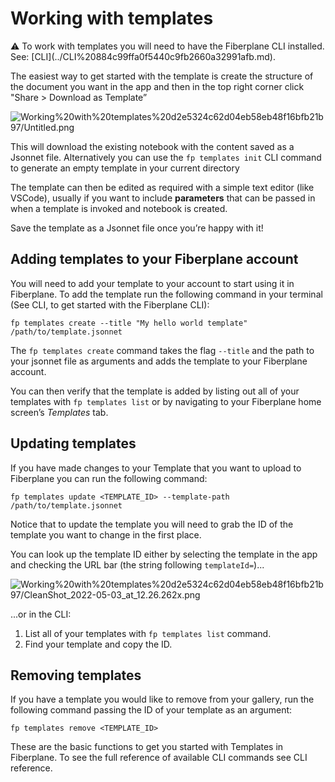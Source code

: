 # Working with templates

<aside>
⚠️ To work with templates you will need to have the Fiberplane CLI installed. See: [CLI](../CLI%20884c99ffa0f5440c9fb2660a32991afb.md).

</aside>

The easiest way to get started with the template is create the structure of the document you want in the app and then in the top right corner click "Share > Download as Template”

![Working%20with%20templates%20d2e5324c62d04eb58eb48f16bfb21b97/Untitled.png](Working%20with%20templates%20d2e5324c62d04eb58eb48f16bfb21b97/Untitled.png)

This will download the existing notebook with the content saved as a Jsonnet file. Alternatively you can use the `fp templates init` CLI command to generate an empty template in your current directory

The template can then be edited as required with a simple text editor (like VSCode), usually if you want to include **parameters** that can be passed in when a template is invoked and notebook is created.

Save the template as a Jsonnet file once you’re happy with it!

## Adding templates to your Fiberplane account

You will need to add your template to your account to start using it in Fiberplane. To add the template run the following command in your terminal (See CLI, to get started with the Fiberplane CLI):

```
fp templates create --title "My hello world template" /path/to/template.jsonnet
```

The `fp templates create` command takes the flag `--title` and the path to your jsonnet file as arguments and adds the template to your Fiberplane account.

You can then verify that the template is added by listing out all of your templates with `fp templates list` or by navigating to your Fiberplane home screen’s *Templates* tab.

## Updating templates

If you have made changes to your Template that you want to upload to Fiberplane you can run the following command:

```
fp templates update <TEMPLATE_ID> --template-path /path/to/template.jsonnet
```

Notice that to update the template you will need to grab the ID of the template you want to change in the first place.

You can look up the template ID either by selecting the template in the app and checking the URL bar (the string following `templateId=`)...

![Working%20with%20templates%20d2e5324c62d04eb58eb48f16bfb21b97/CleanShot_2022-05-03_at_12.26.262x.png](Working%20with%20templates%20d2e5324c62d04eb58eb48f16bfb21b97/CleanShot_2022-05-03_at_12.26.262x.png)

...or in the CLI:

1. List all of your templates with `fp templates list` command.
2. Find your template and copy the ID.

## Removing templates

If you have a template you would like to remove from your gallery, run the following command passing the ID of your template as an argument:

```
fp templates remove <TEMPLATE_ID>
```

These are the basic functions to get you started with Templates in Fiberplane. To see the full reference of available CLI commands see CLI reference.
